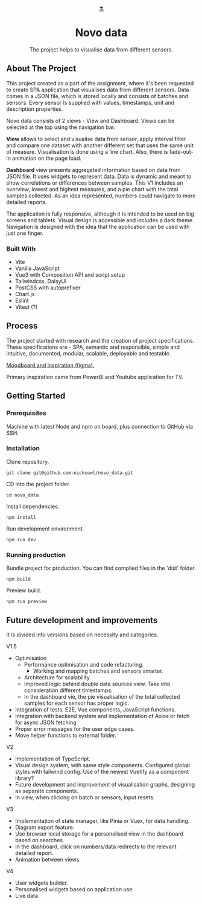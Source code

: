 <a name="readme-top"></a>
<br />
<div align="center">
  <a href="https://github.com/othneildrew/Best-README-Template">⚗️
  </a>
  <h1 align="center">Novo data</h1>
  <p align="center">
    The project helps to visualise data from different sensors.  
</div>

## About The Project

This project created as a part of the assignment, where it's been requested to create SPA application that visualises data from different sensors. Data comes in a JSON file, which is stored locally and consists of batches and sensors. Every sensor is supplied with values, timestamps, unit and description properties.

Novo data consists of 2 views - View and Dashboard. Views can be selected at the top using the navigation bar.

**View** allows to select and visualise data from sensor, apply interval filter and compare one dataset with another different set that uses the same unit of measure. Visualisation is done using a line chart. Also, there is fade-out-in animation on the page load.

**Dashboard** view presents aggregated information based on data from JSON file. It uses widgets to represent data. Data is dynamic and meant to show correlations or differences between samples. This V1 includes an overview, lowest and highest measures, and a pie chart with the total samples collected. As an idea represented, numbers could navigate to more detailed reports.

The application is fully responsive, although it is intended to be used on big screens and tablets. Visual design is accessible and includes a dark theme. Navigation is designed with the idea that the application can be used with just one finger.

### Built With

* Vite
* Vanilla JavaScript
* Vue3 with Composition API and script setup
* Tailwindcss, DaisyUI
* PostCSS with autoprefixer
* Chart.js
* Eslint
* Vitest (?)

## Process

The project started with research and the creation of project specifications. These specifications are - SPA, semantic and responsible, simple and intuitive, documented, modular, scalable, deployable and testable.

[Moodboard and inspiration (figma).](https://www.figma.com/file/SAWLCepAJyVulnfaPdVVzx/Novo-Data?node-id=0%3A1)

Primary inspiration came from PowerBI and Youtube application for TV.

## Getting Started

### Prerequisites

Machine with latest Node and npm on board, plus connection to GitHub via SSH.

### Installation

Clone repository.

 ```
git clone git@github.com:nicksowl/novo_data.git
```
CD into the project folder.
```
cd novo_data
```
Install dependencies.
```
npm install
```
Run development environment.
```
npm run dev
```

### Running production

Bundle project for production. You can find compiled files in the 'dist' folder.
```
npm build
```
Preview build.
```
npm run preview
```

## Future development and improvements

It is divided into versions based on necessity and categories.

V1.5
- Optimisation
  - Performance optimisation and code refactoring.
    - Working and mapping batches and sensors smarter.
  - Architecture for scalability.
  - Improved logic behind double data sources view. Take into consideration different timestamps.
  - In the dashboard vie, the pie visualisation of the total collected samples for each sensor has proper logic.
- Integration of tests. E2E, Vue components, JavaScript functions.
- Integration with backend system and implementation of Axios or fetch for async JSON fetching.
- Proper error messages for the user edge cases.
- Move helper functions to external folder.

V2
- Implementation of TypeScript.
- Visual design system, with same style components. Configured global styles with tailwind config. Use of the newest Vuetify as a component library?
- Future development and improvement of visualisation graphs, designing as separate components.
- In view, when clicking on batch or sensors, input resets.

V3
- Implementation of state manager, like Pinia or Vuex, for data handling.
- Diagram export feature. 
- Use browser local storage for a personalised view in the dashboard based on searches.
- In the dashboard, click on numbers/data redirects to the relevant detailed report.
- Animation between views.

V4
- User widgets builder.
- Personalised widgets based on application use.
- Live data.